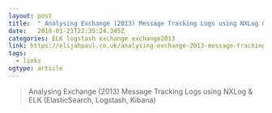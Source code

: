 ```yaml
---
layout: post 
title:  " Analysing Exchange (2013) Message Tracking Logs using NXLog &amp; ELK (ElasticSearch, Logstash, Kibana) | Elijah Paul" 
date:   2018-01-21T22:35:24.345Z 
categories: ELK logstash exchange exchange2013
link: https://elijahpaul.co.uk/analysing-exchange-2013-message-tracking-logs-using-elk-elasticsearch-logstash-kibana/ 
tags:
  - links
ogtype: article 
---
```


> Analysing Exchange (2013) Message Tracking Logs using NXLog & ELK (ElasticSearch, Logstash, Kibana)